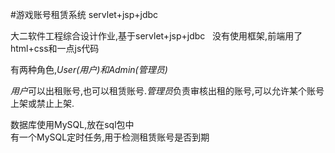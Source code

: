 #游戏账号租赁系统
servlet+jsp+jdbc  

大二软件工程综合设计作业,基于servlet+jsp+jdbc   没有使用框架,前端用了html+css和一点js代码

有两种角色,*User(用户)和Admin(管理员)*  

*用户*可以出租账号,也可以租赁账号.*管理员*负责审核出租的账号,可以允许某个账号上架或禁止上架.

数据库使用MySQL,放在sql包中  
有一个MySQL定时任务,用于检测租赁账号是否到期
